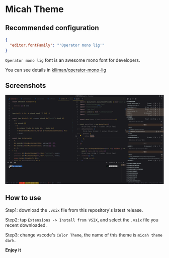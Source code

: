 # Micah Theme

## Recommended configuration

```json
{
  "editor.fontFamily": "'Operator mono lig'"
}
```

`Operator mono lig` font is an awesome mono font for developers.

You can see details in [kiliman/operator-mono-lig](https://github.com/kiliman/operator-mono-lig)

## Screenshots

![dark theme](https://raw.githubusercontent.com/MICAHFANG/micah-theme/main/screenshots/micah-theme-dark.png)

## How to use

Step1: download the `.vsix` file from this repository's latest release.

Step2: tap `Extensions -> Install from VSIX`, and select the `.vsix` file you recent downloaded.

Step3: change vscode's `Color Theme`, the name of this theme is `micah theme dark`.

**Enjoy it**

